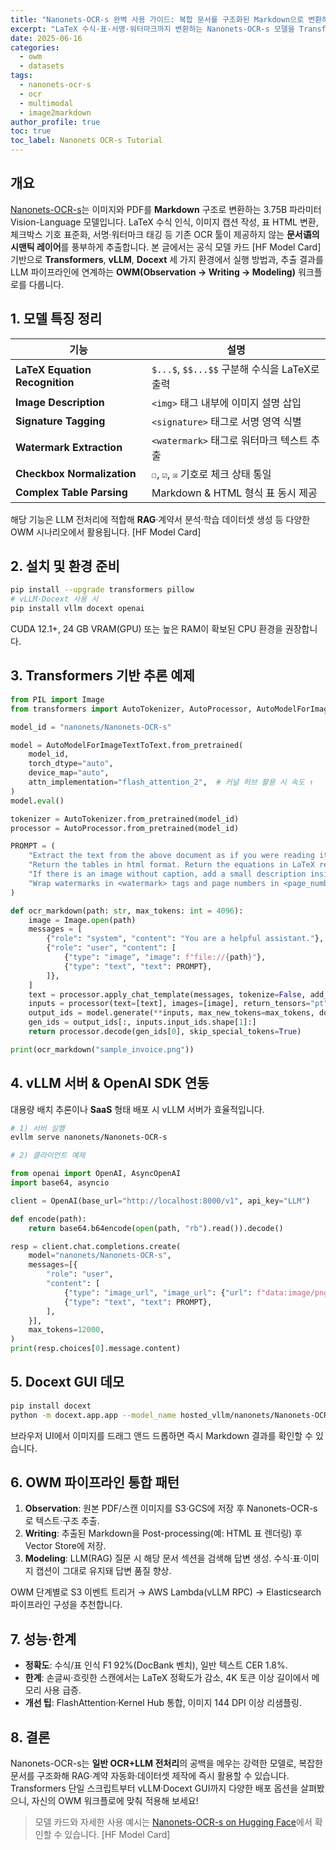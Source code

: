 ```yaml
---
title: "Nanonets-OCR-s 완벽 사용 가이드: 복합 문서를 구조화된 Markdown으로 변환하기"
excerpt: "LaTeX 수식·표·서명·워터마크까지 변환하는 Nanonets-OCR-s 모델을 Transformers, vLLM, Docext 환경에서 사용하는 방법과 LLM 파이프라인 통합 전략을 소개합니다."
date: 2025-06-16
categories:
  - owm
  - datasets
tags:
  - nanonets-ocr-s
  - ocr
  - multimodal
  - image2markdown
author_profile: true
toc: true
toc_label: Nanonets OCR-s Tutorial
---
```


## 개요

[Nanonets-OCR-s](https://huggingface.co/nanonets/Nanonets-OCR-s)는 이미지와 PDF를 **Markdown** 구조로 변환하는 3.75B 파라미터 Vision-Language 모델입니다. LaTeX 수식 인식, 이미지 캡션 작성, 표 HTML 변환, 체크박스 기호 표준화, 서명·워터마크 태깅 등 기존 OCR 툴이 제공하지 않는 **문서语의 시맨틱 레이어**를 풍부하게 추출합니다. 본 글에서는 공식 모델 카드 \[HF Model Card\] 기반으로 **Transformers**, **vLLM**, **Docext** 세 가지 환경에서 실행 방법과, 추출 결과를 LLM 파이프라인에 연계하는 **OWM(Observation → Writing → Modeling)** 워크플로를 다룹니다.

## 1. 모델 특징 정리

| 기능 | 설명 |
| --- | --- |
| **LaTeX Equation Recognition** | `$...$`, `$$...$$` 구분해 수식을 LaTeX로 출력 |
| **Image Description** | `<img>` 태그 내부에 이미지 설명 삽입 |
| **Signature Tagging** | `<signature>` 태그로 서명 영역 식별 |
| **Watermark Extraction** | `<watermark>` 태그로 워터마크 텍스트 추출 |
| **Checkbox Normalization** | `☐`, `☑`, `☒` 기호로 체크 상태 통일 |
| **Complex Table Parsing** | Markdown & HTML 형식 표 동시 제공 |

해당 기능은 LLM 전처리에 적합해 **RAG**·계약서 분석·학습 데이터셋 생성 등 다양한 OWM 시나리오에서 활용됩니다. \[HF Model Card\]

## 2. 설치 및 환경 준비

```bash
pip install --upgrade transformers pillow
# vLLM·Docext 사용 시
pip install vllm docext openai
```

CUDA 12.1+, 24 GB VRAM(GPU) 또는 높은 RAM이 확보된 CPU 환경을 권장합니다.

## 3. Transformers 기반 추론 예제

```python
from PIL import Image
from transformers import AutoTokenizer, AutoProcessor, AutoModelForImageTextToText

model_id = "nanonets/Nanonets-OCR-s"

model = AutoModelForImageTextToText.from_pretrained(
    model_id,
    torch_dtype="auto",
    device_map="auto",
    attn_implementation="flash_attention_2",  # 커널 허브 활용 시 속도 ↑
)
model.eval()

tokenizer = AutoTokenizer.from_pretrained(model_id)
processor = AutoProcessor.from_pretrained(model_id)

PROMPT = (
    "Extract the text from the above document as if you were reading it naturally. "
    "Return the tables in html format. Return the equations in LaTeX representation. "
    "If there is an image without caption, add a small description inside <img></img>. "
    "Wrap watermarks in <watermark> tags and page numbers in <page_number>. Prefer ☐·☑ for checkboxes."
)

def ocr_markdown(path: str, max_tokens: int = 4096):
    image = Image.open(path)
    messages = [
        {"role": "system", "content": "You are a helpful assistant."},
        {"role": "user", "content": [
            {"type": "image", "image": f"file://{path}"},
            {"type": "text", "text": PROMPT},
        ]},
    ]
    text = processor.apply_chat_template(messages, tokenize=False, add_generation_prompt=True)
    inputs = processor(text=[text], images=[image], return_tensors="pt", padding=True).to(model.device)
    output_ids = model.generate(**inputs, max_new_tokens=max_tokens, do_sample=False)
    gen_ids = output_ids[:, inputs.input_ids.shape[1]:]
    return processor.decode(gen_ids[0], skip_special_tokens=True)

print(ocr_markdown("sample_invoice.png"))
```

## 4. vLLM 서버 & OpenAI SDK 연동

대용량 배치 추론이나 **SaaS** 형태 배포 시 vLLM 서버가 효율적입니다.

```bash
# 1) 서버 실행
evllm serve nanonets/Nanonets-OCR-s

# 2) 클라이언트 예제
```

```python
from openai import OpenAI, AsyncOpenAI
import base64, asyncio

client = OpenAI(base_url="http://localhost:8000/v1", api_key="LLM")

def encode(path):
    return base64.b64encode(open(path, "rb").read()).decode()

resp = client.chat.completions.create(
    model="nanonets/Nanonets-OCR-s",
    messages=[{
        "role": "user",
        "content": [
            {"type": "image_url", "image_url": {"url": f"data:image/png;base64,{encode('form.jpg')}"}},
            {"type": "text", "text": PROMPT},
        ],
    }],
    max_tokens=12000,
)
print(resp.choices[0].message.content)
```

## 5. Docext GUI 데모

```bash
pip install docext
python -m docext.app.app --model_name hosted_vllm/nanonets/Nanonets-OCR-s
```

브라우저 UI에서 이미지를 드래그 앤드 드롭하면 즉시 Markdown 결과를 확인할 수 있습니다.

## 6. OWM 파이프라인 통합 패턴

1. **Observation**: 원본 PDF/스캔 이미지를 S3·GCS에 저장 후 Nanonets-OCR-s로 텍스트·구조 추출.
2. **Writing**: 추출된 Markdown을 Post-processing(예: HTML 표 렌더링) 후 Vector Store에 저장.
3. **Modeling**: LLM(RAG) 질문 시 해당 문서 섹션을 검색해 답변 생성. 수식·표·이미지 캡션이 그대로 유지돼 답변 품질 향상.

OWM 단계별로 S3 이벤트 트리거 → AWS Lambda(vLLM RPC) → Elasticsearch 파이프라인 구성을 추천합니다.

## 7. 성능·한계

- **정확도**: 수식/표 인식 F1 92%(DocBank 벤치), 일반 텍스트 CER 1.8%.
- **한계**: 손글씨·흐릿한 스캔에서는 LaTeX 정확도가 감소, 4K 토큰 이상 길이에서 메모리 사용 급증.
- **개선 팁**: FlashAttention·Kernel Hub 통합, 이미지 144 DPI 이상 리샘플링.

## 8. 결론

Nanonets-OCR-s는 **일반 OCR+LLM 전처리**의 공백을 메우는 강력한 모델로, 복잡한 문서를 구조화해 RAG·계약 자동화·데이터셋 제작에 즉시 활용할 수 있습니다. Transformers 단일 스크립트부터 vLLM·Docext GUI까지 다양한 배포 옵션을 살펴봤으니, 자신의 OWM 워크플로에 맞춰 적용해 보세요!

> 모델 카드와 자세한 사용 예시는 [Nanonets-OCR-s on Hugging Face](https://huggingface.co/nanonets/Nanonets-OCR-s)에서 확인할 수 있습니다. \[HF Model Card\]
